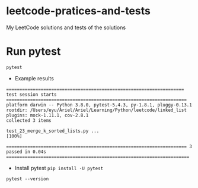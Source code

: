 # leetcode-pratices-and-tests
My LeetCode solutions and tests of the solutions

# Run pytest
`pytest`

- Example results
```
=================================================================== test session starts ====================================================================
platform darwin -- Python 3.8.0, pytest-5.4.3, py-1.8.1, pluggy-0.13.1
rootdir: /Users/eyu/Ariel/Ariel/Learning/Python/leetcode/linked_list
plugins: mock-1.11.1, cov-2.8.1
collected 3 items                                                                                                                                          

test_23_merge_k_sorted_lists.py ...                                                                                                                  [100%]

==================================================================== 3 passed in 0.04s =====================================================================
```

- Install pytest
`pip install -U pytest`

`pytest --version`
